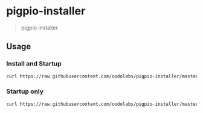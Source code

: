 # pigpio-installer
> pigpio installer

## Usage

### Install and Startup
```bash
curl https://raw.githubusercontent.com/oodolabs/pigpio-installer/master/install.sh | sudo bash
```

### Startup only
```bash
curl https://raw.githubusercontent.com/oodolabs/pigpio-installer/master/startup.sh | sudo bash
```
